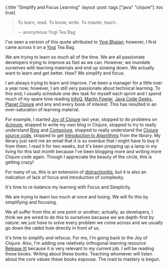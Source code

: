 {:title "Simplify and Focus Learning" :layout :post :tags ["java" "clojure"] :toc true}

> To learn, read. To know, write. To master, teach.
>
> --  anonymous Yogi Tea Bag

I've seen a version of this quote attributed to [Yogi Bhajan](https://en.wikipedia.org/wiki/Yogi_Bhajan); however, I first came across it on a [Yogi](http://www.yogiproducts.com/) Tea Bag.

We are trying to learn so much all of the time. We are all passionate developers trying to improve as fast as we can. However, we inundate ourselves with learning materials and end up slowing down. We actually want to learn and get better. How? We simplify and focus.

I am always trying to learn and improve. I've been a manager for a little over a year now; however, I am still very passionate about technical learning. To this end, I usually schedule one dev task for myself each sprint and I spend much of my spare time reading [InfoQ](http://infoq.com), [Martin Fowler](http://martinfowler.com/bliki/), [Java Code Geeks](http://www.javacodegeeks.com), [Planet Clojure](http://planet.clojure.in) and any and every book of interest. This has resulted in an over-saturation of learning material.

For example, I started [Joy of Clojure](http://www.amazon.com/The-Joy-Clojure-Michael-Fogus/dp/1617291412/ref=dp_ob_title_bk) last year, stopped to do problems on [4clojure](http://www.4clojure.com), stopped to write my own blog in Clojure, stopped to try to really understand [Ring](https://github.com/ring-clojure/ring) and [Compojure](https://github.com/weavejester/compojure), stopped to really understand the [Clojure source code](https://github.com/clojure/clojure), stopped to get [Introduction to Algorithms](http://www.amazon.com/Introduction-Algorithms-Thomas-H-Cormen/dp/0262033844/ref=sr_1_1?ie=UTF8&qid=1396617984&sr=8-1&keywords=introduction+to+algorithms) from the library. My library just sent me an email that it is so overdue that I might have to buy it from them. I read it for two weeks, but it's been propping up a lamp in my living for this last month because I've been blogging more and writing more Clojure code again. Though I appreciate the beauty of the circle, this is getting crazy!

For many of us, this is an extension of [distractionitis](http://zenhabits.net/distractionitis/), but it is also an indication of lack of focus and introduction of complexity.

It's time to re-balance my learning with Focus and Simplicity.

We are trying to learn too much at once and losing. We will fix this by simplifying and focusing.

We all suffer from this at one point or another; actually, as developers, I think we are wired to do this to ourselves because we are depth-first by nature: we just *have* to solve every problem we come across and we usually go down the rabbit hole directly in front of us.

It's time to simplify and refocus. For me, I'm going back to the Joy of Clojure. Also, I'm adding one relatively orthogonal learning resource [Release It!](http://pragprog.com/book/mnee/release-it) because it is very relevant to my current job. I will be reading these books. Writing about these books. Teaching whomever will listen about the core values these books espouse. The road to mastery is begun.
